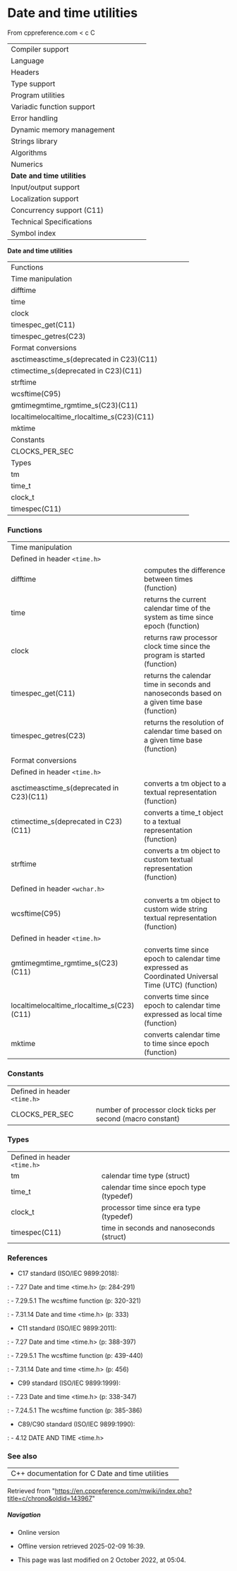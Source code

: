 # Date and time utilities

From cppreference.com
< c
 C

|  |  |  |  |  |
| --- | --- | --- | --- | --- |
| Compiler support | | | | |
| Language | | | | |
| Headers | | | | |
| Type support | | | | |
| Program utilities | | | | |
| Variadic function support | | | | |
| Error handling | | | | |
| Dynamic memory management | | | | |
| Strings library | | | | |
| Algorithms | | | | |
| Numerics | | | | |
| ****Date and time utilities**** | | | | |
| Input/output support | | | | |
| Localization support | | | | |
| Concurrency support (C11) | | | | |
| Technical Specifications | | | | |
| Symbol index | | | | |

 ****Date and time utilities****

|  |  |  |  |  |
| --- | --- | --- | --- | --- |
| Functions | | | | |
| Time manipulation | | | | |
| difftime | | | | |
| time | | | | |
| clock | | | | |
| timespec_get(C11) | | | | |
| timespec_getres(C23) | | | | |
| Format conversions | | | | |
| asctimeasctime_s(deprecated in C23)(C11) | | | | |
| ctimectime_s(deprecated in C23)(C11) | | | | |
| strftime | | | | |
| wcsftime(C95) | | | | |
| gmtimegmtime_rgmtime_s(C23)(C11) | | | | |
| localtimelocaltime_rlocaltime_s(C23)(C11) | | | | |
| mktime | | | | |
| Constants | | | | |
| CLOCKS_PER_SEC | | | | |
| Types | | | | |
| tm | | | | |
| time_t | | | | |
| clock_t | | | | |
| timespec(C11) | | | | |

### Functions

|  |  |
| --- | --- |
| Time manipulation | |
| Defined in header `<time.h>` | |
| difftime | computes the difference between times   (function) |
| time | returns the current calendar time of the system as time since epoch   (function) |
| clock | returns raw processor clock time since the program is started   (function) |
| timespec_get(C11) | returns the calendar time in seconds and nanoseconds based on a given time base   (function) |
| timespec_getres(C23) | returns the resolution of calendar time based on a given time base   (function) |
| Format conversions | |
| Defined in header `<time.h>` | |
| asctimeasctime_s(deprecated in C23)(C11) | converts a tm object to a textual representation   (function) |
| ctimectime_s(deprecated in C23)(C11) | converts a time_t object to a textual representation   (function) |
| strftime | converts a tm object to custom textual representation   (function) |
| Defined in header `<wchar.h>` | |
| wcsftime(C95) | converts a tm object to custom wide string textual representation   (function) |
| Defined in header `<time.h>` | |
| gmtimegmtime_rgmtime_s(C23)(C11) | converts time since epoch to calendar time expressed as Coordinated Universal Time (UTC)   (function) |
| localtimelocaltime_rlocaltime_s(C23)(C11) | converts time since epoch to calendar time expressed as local time   (function) |
| mktime | converts calendar time to time since epoch   (function) |

### Constants

|  |  |
| --- | --- |
| Defined in header `<time.h>` | |
| CLOCKS_PER_SEC | number of processor clock ticks per second   (macro constant) |

### Types

|  |  |
| --- | --- |
| Defined in header `<time.h>` | |
| tm | calendar time type (struct) |
| time_t | calendar time since epoch type   (typedef) |
| clock_t | processor time since era type   (typedef) |
| timespec(C11) | time in seconds and nanoseconds  (struct) |

### References

- C17 standard (ISO/IEC 9899:2018):

:   - 7.27 Date and time <time.h> (p: 284-291)

:   - 7.29.5.1 The wcsftime function (p: 320-321)

:   - 7.31.14 Date and time <time.h> (p: 333)

- C11 standard (ISO/IEC 9899:2011):

:   - 7.27 Date and time <time.h> (p: 388-397)

:   - 7.29.5.1 The wcsftime function (p: 439-440)

:   - 7.31.14 Date and time <time.h> (p: 456)

- C99 standard (ISO/IEC 9899:1999):

:   - 7.23 Date and time <time.h> (p: 338-347)

:   - 7.24.5.1 The wcsftime function (p: 385-386)

- C89/C90 standard (ISO/IEC 9899:1990):

:   - 4.12 DATE AND TIME <time.h>

### See also

|  |  |
| --- | --- |
| C++ documentation for C Date and time utilities | |

Retrieved from "<https://en.cppreference.com/mwiki/index.php?title=c/chrono&oldid=143967>"

##### Navigation

- Online version
- Offline version retrieved 2025-02-09 16:39.

- This page was last modified on 2 October 2022, at 05:04.